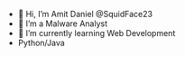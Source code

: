 - 👋 Hi, I’m Amit Daniel @SquidFace23
- 👀 I’m a Malware Analyst 
- 🌱 I’m currently learning Web Development
- Python/Java
